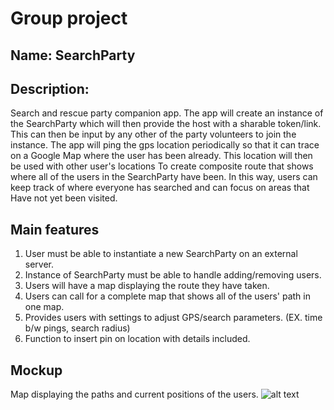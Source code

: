 # Group project 
## Name: SearchParty 
## Description: 
Search and rescue party companion app. The app will create an instance
of the SearchParty which will then provide the host with a sharable token/link.
This can then be input by any other of the party volunteers to join the instance.
The app will ping the gps location periodically so that it can trace on a Google Map 
where the user has been already. This location will then be used with other user's locations
To create composite route that shows where all of the users in the SearchParty have been.
In this way, users can keep track of where everyone has searched and can focus on areas that
Have not yet been visited.


## Main features
1. User must be able to instantiate a new SearchParty on an external server.
2. Instance of SearchParty must be able to handle adding/removing users.
3. Users will have a map displaying the route they have taken.
4. Users can call for a complete map that shows all of the users' path in one map.
5. Provides users with settings to adjust GPS/search parameters. (EX. time b/w pings, search radius)
6. Function to insert pin on location with details included.

## Mockup
Map displaying the paths and current positions of the users.
![alt text](https://github.com/UPEI-Android-2018/group-projects-2019-carlos-edgar/mockups/m1.png "Tracing position")


